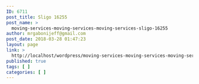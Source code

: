 ```yaml
---
ID: 6711
post_title: Sligo 16255
post_name: >
  moving-services-moving-services-moving-services-sligo-16255
author: mrgabonijeff@gmail.com
post_date: 2018-03-28 01:47:23
layout: page
link: >
  http://localhost/wordpress/moving-services-moving-services-moving-services-sligo-16255/
published: true
tags: [ ]
categories: [ ]
---
```

